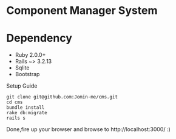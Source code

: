 Component Manager System
===

Dependency
===

- Ruby 2.0.0+
- Rails ~> 3.2.13
- Sqlite
- Bootstrap

Setup Guide

    git clone git@github.com:Jomin-me/cms.git
    cd cms
    bundle install
    rake db:migrate
    rails s

Done,fire up your browser and browse to http://localhost:3000/ :)